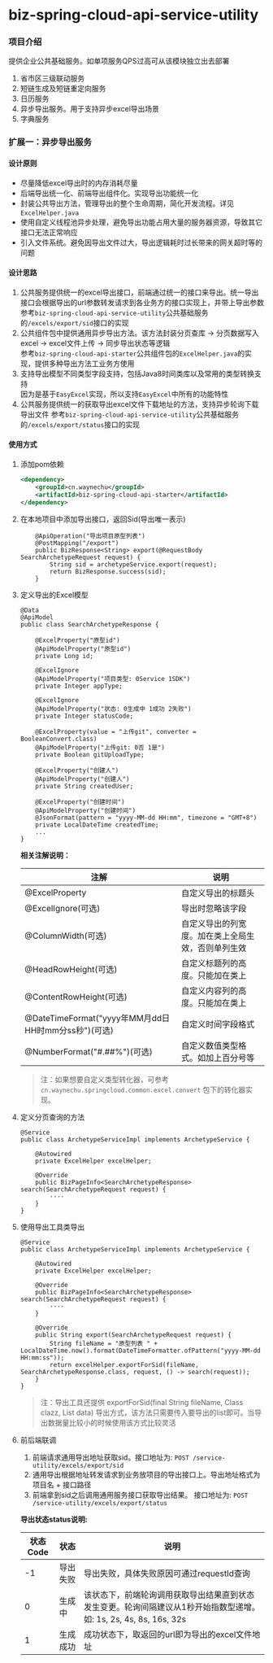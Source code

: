 # biz-spring-cloud-api-service-utility
 
### 项目介绍
提供企业公共基础服务。如单项服务QPS过高可从该模块独立出去部署

1. 省市区三级联动服务  
2. 短链生成及短链重定向服务  
3. 日历服务  
4. 异步导出服务。用于支持异步excel导出场景  
5. 字典服务

### 扩展一：异步导出服务

#### 设计原则
- 尽量降低excel导出时的内存消耗尽量
- 后端导出统一化、前端导出组件化。实现导出功能统一化
- 封装公共导出方法，管理导出的整个生命周期，简化开发流程。详见`ExcelHelper.java`
- 使用自定义线程池异步处理，避免导出功能占用大量的服务器资源，导致其它接口无法正常响应
- 引入文件系统。避免因导出文件过大，导出逻辑耗时过长带来的网关超时等的问题

#### 设计思路
1. 公共服务提供统一的excel导出接口，前端通过统一的接口来导出。统一导出接口会根据导出的url参数转发请求到各业务方的接口实现上，并带上导出参数  
    参考`biz-spring-cloud-api-service-utility`公共基础服务的`/excels/export/sid`接口的实现
2. 公共组件包中提供通用异步导出方法。该方法封装分页查库 -> 分页数据写入excel -> excel文件上传 -> 同步导出状态等逻辑  
    参考`biz-spring-cloud-api-starter`公共组件包的`ExcelHelper.java`的实现，提供多种导出方法工业务方使用
3. 支持导出模型不同类型字段支持，包括Java8时间类库以及常用的类型转换支持  
    因为是基于`EasyExcel`实现，所以支持`EasyExcel`中所有的功能特性
4. 公共服务提供统一的获取导出excel文件下载地址的方法，支持异步轮询下载导出文件
    参考`biz-spring-cloud-api-service-utility`公共基础服务的`/excels/export/status`接口的实现
    
#### 使用方式
1. 添加pom依赖
    ```xml
    <dependency>
        <groupId>cn.waynechu</groupId>
        <artifactId>biz-spring-cloud-api-starter</artifactId>
    </dependency>
    ```
2. 在本地项目中添加导出接口，返回Sid(导出唯一表示)
    ```
        @ApiOperation("导出项目原型列表")
        @PostMapping("/export")
        public BizResponse<String> export(@RequestBody SearchArchetypeRequest request) {
            String sid = archetypeService.export(request);
            return BizResponse.success(sid);
        }
    ```
3. 定义导出的Excel模型
    ```
    @Data
    @ApiModel
    public class SearchArchetypeResponse {
    
        @ExcelProperty("原型id")
        @ApiModelProperty("原型id")
        private Long id;
    
        @ExcelIgnore
        @ApiModelProperty("项目类型: 0Service 1SDK")
        private Integer appType;
    
        @ExcelIgnore
        @ApiModelProperty("状态: 0生成中 1成功 2失败")
        private Integer statusCode;
    
        @ExcelProperty(value = "上传git", converter = BooleanConvert.class)
        @ApiModelProperty("上传git: 0否 1是")
        private Boolean gitUploadType;
    
        @ExcelProperty("创建人")
        @ApiModelProperty("创建人")
        private String createdUser;
    
        @ExcelProperty("创建时间")
        @ApiModelProperty("创建时间")
        @JsonFormat(pattern = "yyyy-MM-dd HH:mm", timezone = "GMT+8")
        private LocalDateTime createdTime;
        ...
    }
    ```

   **相关注解说明：**

    | 注解                                                  |   说明                                            | 
    |-------------------------------------------------------|--------------------------------------------------|
    |  @ExcelProperty                                       |   自定义导出的标题头                               |
    |  @ExcelIgnore(可选)                                    |   导出时忽略该字段                                |
    |  @ColumnWidth(可选)                                    |   自定义导出的列宽度。加在类上全局生效，否则单列生效  |
    |  @HeadRowHeight(可选)                                  |   自定义标题列的高度。只能加在类上                  |
    |  @ContentRowHeight(可选)                               |   自定义内容列的高度。只能加在类上                  |
    |  @DateTimeFormat("yyyy年MM月dd日HH时mm分ss秒")(可选)    |   自定义时间字段格式                               |
    |  @NumberFormat("#.##%")(可选)                          |   自定义数值类型格式。如加上百分号等                |
   > 注：如果想要自定义类型转化器，可参考 `cn.waynechu.springcloud.common.excel.convert` 包下的转化器实现。

4. 定义分页查询的方法
    ```
    @Service
    public class ArchetypeServiceImpl implements ArchetypeService {
    
        @Autowired
        private ExcelHelper excelHelper;

        @Override
        public BizPageInfo<SearchArchetypeResponse> search(SearchArchetypeRequest request) {
            ····
        }
    }
    ```
   
5. 使用导出工具类导出
    ```
    @Service
    public class ArchetypeServiceImpl implements ArchetypeService {
    
        @Autowired
        private ExcelHelper excelHelper;

        @Override
        public BizPageInfo<SearchArchetypeResponse> search(SearchArchetypeRequest request) {
            ····
        }
   
        @Override
        public String export(SearchArchetypeRequest request) {
            String fileName = "原型列表 " + LocalDateTime.now().format(DateTimeFormatter.ofPattern("yyyy-MM-dd HH:mm:ss"));
            return excelHelper.exportForSid(fileName, SearchArchetypeResponse.class, request, () -> search(request));
        }
    }
    ```
   > 注：导出工具还提供 exportForSid(final String fileName, Class<T> clazz, List<T> data) 导出方式，该方法只需要传入要导出的list即可。当导出数据量比较小的时候使用该方式比较灵活

6. 前后端联调
    1. 前端请求通用导出地址获取sid。接口地址为: `POST /service-utility/excels/export/sid`  
    2. 通用导出根据地址转发请求到业务放项目的导出接口上。导出地址格式为项目名 + 接口路径  
    3. 前端拿到sid之后调用通用服务接口获取导出结果。 接口地址为: `POST /service-utility/excels/export/status` 

    **导出状态status说明:**
    
    | 状态Code | 状态       |   说明                                     | 
    |----------|-----------|--------------------------------------------|
    |   -1     | 导出失败   | 导出失败，具体失败原因可通过requestId查询      |
    |    0     | 生成中     | 该状态下，前端轮询调用获取导出结果直到状态发生变更。轮询间隔建议从1秒开始指数型递增。如: 1s, 2s, 4s, 8s, 16s, 32s |
    |    1     | 生成成功   | 成功状态下，取返回的url即为导出的excel文件地址 |
